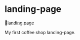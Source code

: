 # landing-page

🔗[landing page](https://peszabolcs.github.io/landing-page/)

My first coffee shop landing-page.
